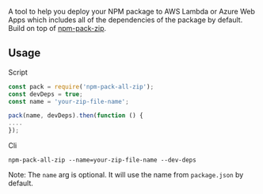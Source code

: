 A tool to help you deploy your NPM package to AWS Lambda or Azure Web Apps which includes all of the dependencies of the package by default. Build on top of [npm-pack-zip](https://github.com/mwasplund/npm-pack-zip).

## Usage
Script
```js
const pack = require('npm-pack-all-zip');
const devDeps = true;
const name = 'your-zip-file-name';

pack(name, devDeps).then(function () {
....  
});
```
Cli
```
npm-pack-all-zip --name=your-zip-file-name --dev-deps
```

Note: The `name` arg is optional. It will use the name from `package.json` by default.
